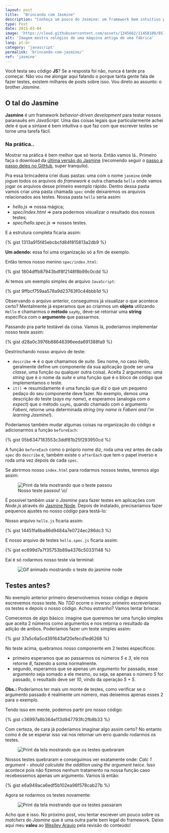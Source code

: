 ```yaml
---
layout: post
title:  "Brincando com Jasmine"
description: "Conheça um pouco do Jasmine: um framework bem intuitivo para testes em JavaScript."
type: Post
date: 2015-03-04
image: 'https://cloud.githubusercontent.com/assets/1345662/11458108/85179d3e-96a0-11e5-8382-0487118ad9f6.jpg'
alt: 'Imagem mostra relógios de uma máquina antiga de uma fábrica'
lang: pt-br
category: 'javascript'
permalink: 'brincando-com-jasmine/'
ref: 'jasmine'
---
```


Você testa seu código **JS**?  Se a resposta foi não, nunca é tarde pra começar. Não vou me alongar aqui falando o porque tanta gente fala de fazer testes, existem milhares de posts sobre isso. Vou direto ao assunto: o brother *Jasmine*.

## O tal do **Jasmine**

**Jasmine** é um framework *behavior-driven development* para testar nossos paranauês em *JavaScript.* Uma das coisas legais que particularmente achei dele é que a sintaxe é bem intuitiva o que faz com que escrever testes se torne uma tarefa fácil.

### Na prática..

Mostrar na prática é bem melhor que só teoria. Então vamos lá.. Primeiro faça o download da [última versão do Jasmine](https://github.com/jasmine/jasmine/releases) (recomendo seguir o [passo a passo deles no GitHub](https://github.com/jasmine/jasmine#installation), super tranquilo).

Pra essa brincadeira criei duas pastas: uma com o nome `jasmine` onde joguei todos os arquivos do *framework* e outra chamada `hello` onde vamos jogar os arquivos desse primeiro exemplo rápido. Dentro dessa pasta vamos criar uma pasta chamada `spec` onde deixaremos os arquivos relacionados aos testes. Nossa pasta `hello` seria assim:

* *hello.js* => nossa mágica;
* *spec/index.html* => para podermos visualizar o resultado dos nossos testes;
* *spec/hello.spec.js* => nossos testes.

E a estrutura completa ficaria assim:

{% gist 1313a915f45ebcbcfd84f815813a2db9 %}

**Um adendo:** essa foi uma organização só a fim de exemplo.

Então temos nosso menino `spec/index.html`:

{% gist 1804dffb87943bdf8f2148f8b99c0cdd %} 

Aí temos um exemplo simples de arquivo `JavaScript`:

{% gist 9ffbcf759aa578a9d23763f0c44bbb1d %}

Observando o arquivo anterior, conseguimos já visualizar o que acontece certo? Mentalmente já esperamos que ao criarmos um **objeto** utilizando `Hello` e chamarmos o **método** `sayHy`, deve-se retornar uma **string** específica com o **argumento** que passarmos.

Passando pra parte testável da coisa. Vamos lá, poderíamos implementar nosso teste assim:

{% gist d28a0c3976b88646396eeda691388fa9 %}

Destrinchando nosso arquivo de teste:

* `describe` => é o que chamamos de *suite*. Seu nome, no caso *Hello*, geralmente define um componente da sua aplicação (pode ser uma *classe*, uma função ou qualquer outra coisa). Aceita 2 argumentos: uma *string* que é o nome da *suite* e uma função que é o bloco de código que implementamos o teste.
* `it()` => resumidamente é uma função que diz o que um pequeno pedaço do seu componente deve fazer. No exemplo, demos uma descrição do teste (*says my name*), e esperamos (analogia com o *expect*) que o método `sayHi`, quando chamado com o argumento *Fabeni*, retorne uma determinada *string* (*my name is Fabeni and I'm learning Jasmine!*).

Poderíamos também mudar algumas coisas na organização do código e adicionarmos a função `beforeEach`:

{% gist 05b6347183553c3ddf81b25f293950cd %}

A função `beforeEach` como o próprio nome diz, roda uma vez antes de cada `spec` do `describe` e, também existe o `afterEach` que tem o papel inverso e roda uma vez depois de cada `spec`.

Se abrirmos nosso `index.html` para rodarmos nossos testes, teremos algo assim:

<figure class="loading">
    <img src="https://cloud.githubusercontent.com/assets/1345662/11458112/851b776a-96a0-11e5-9702-2a887ca36753.png" alt="Print da tela mostrando que o teste passou">
    <figcaption>Nosso teste passou! \o/</figcaption>
</figure>

É possível também usar o *Jasmine* para fazer testes em aplicações com *Node.js* através do [Jasmine Node](https://github.com/mhevery/jasmine-node). Depois de instalado, precisaríamos fazer pequenos ajustes no nosso código para testá-lo:

Nosso arquivo `hello.js` ficaria assim:

{% gist 14451fa6ba86d9484a7e0724ec286dc3 %}

E nosso arquivo de testes `hello.spec.js` ficaria assim:

{% gist ec699d7a7f35753b89a4376c50331148 %}

Eaí é só rodarmos nosso teste via terminal:

<figure class="loading">
  <img src="https://cloud.githubusercontent.com/assets/1345662/11458110/85197528-96a0-11e5-97a2-c6dfed6589d2.gif" alt="Gif animado mostrando o teste do jasmine node">
</figure>

## Testes antes?

No exemplo anterior primeiro desenvolvemos nosso código e depois escrevemos nosso teste. No *TDD* ocorre o inverso: primeiro escreveríamos os testes e depois o nosso código. Achou estranho? Vamos tentar brincar.

Comecemos de algo básico: imagine que queremos ter uma função simples que aceita 2 números como argumentos e nos retorna o resultado da adição de ambos. Poderíamos fazer um teste simples assim:

{% gist 37a5c6a5cd391643af20efecd1ed6268 %}

No teste acima, quebramos nosso componente em 2 testes específicos:

* primeiro esperamos que ao passarmos os números *5* e *3*, ele nos retorne *8*, fazendo a soma normalmente.
* segundo, esperamos que se apenas um argumento for passado, esse argumento seja somado a ele mesmo, ou seja, se apenas o número *5* for passado, o resultado deve ser *10*, vindo da operação *5 + 5*.

**Obs.:** Poderíamos ter mais um monte de testes, como verificar se o argumento passado é realmente um número, mas deixemos apenas esses 2 para o exemplo.

Tendo isso em mente, podemos partir pro nosso código:

{% gist c36997a8b364e113d947793fc2fb8b33 %}

Com certeza, de cara já poderíamos imaginar algo assim certo? No entanto como é de se esperar isso vai nos retornar um erro quando rodarmos os testes.

<figure class="loading">
  <img src="https://cloud.githubusercontent.com/assets/1345662/11458111/851a90d4-96a0-11e5-919b-322f79dcc44c.png" alt="Print da tela mostrando que os testes quebraram">
</figure>

Nossos testes quebraram e conseguimos ver exatamente onde: *Calc 1 argument - should calculate the addition using the argument twice*. Isso acontece pois não fizemos nenhum tratamento na nossa função caso recebessemos apenas um argumento. Vamos lá então:

{% gist e6a949aca6edf5b102ea96f578cab27b %}

Agora se rodarmos os testes novamente:

<figure class="loading">
  <img src="https://cloud.githubusercontent.com/assets/1345662/11458109/8519037c-96a0-11e5-8e85-2c36af470449.png" alt="Print da tela mostrando que os testes passaram">
</figure>

Acho que é isso. No próximo post, vou tentar escrever um pouco sobre os *matchers* do *Jasmine* que é uma outra parte bem legal do framework. Deixo aqui meu **valeu** ao [Weslley Araujo](https://twitter.com/_weslleyaraujo) pela revisão do conteúdo!
